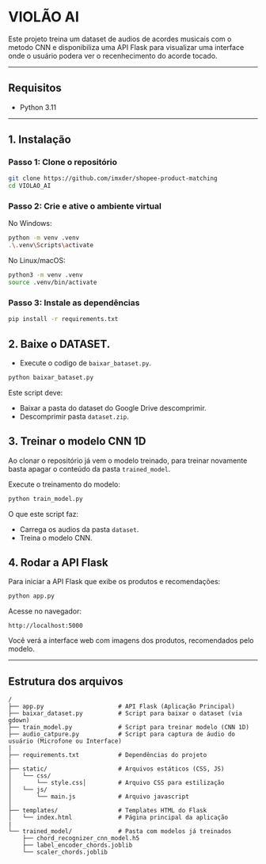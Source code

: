 
# VIOLÃO AI

Este projeto treina um dataset de audios de acordes musicais com o metodo CNN e disponibiliza uma API Flask para visualizar uma interface onde o usuário podera ver o recenhecimento do acorde tocado.

---

## Requisitos

- Python 3.11

---

## 1. Instalação

### Passo 1: Clone o repositório

```bash
git clone https://github.com/imxder/shopee-product-matching
cd VIOLAO_AI
```

### Passo 2: Crie e ative o ambiente virtual

No Windows:

```bash
python -m venv .venv
.\.venv\Scripts\activate
```

No Linux/macOS:

```bash
python3 -m venv .venv
source .venv/bin/activate
```

### Passo 3: Instale as dependências

```bash
pip install -r requirements.txt
```

## 2. Baixe o DATASET.

- Execute o codigo de `baixar_bataset.py`.

```bash
python baixar_bataset.py
```

Este script deve:

- Baixar a pasta do dataset do Google Drive descomprimir.
- Descomprimir pasta `dataset.zip`.

## 3. Treinar o modelo CNN 1D

Ao clonar o repositório já vem o modelo treinado,
para treinar novamente basta apagar o conteúdo da pasta `trained_model`.

Execute o treinamento do modelo:

```bash
python train_model.py
```

O que este script faz:

- Carrega os audios da pasta `dataset`.
- Treina o modelo CNN.

## 4. Rodar a API Flask

Para iniciar a API Flask que exibe os produtos e recomendações:

```bash
python app.py
```

Acesse no navegador:

```
http://localhost:5000
```

Você verá a interface web com imagens dos produtos, recomendados pelo modelo.

---

## Estrutura dos arquivos
```
/
├── app.py                     # API Flask (Aplicação Principal)
├── baixar_dataset.py          # Script para baixar o dataset (via gdown)
├── train_model.py             # Script para treinar modelo (CNN 1D)
├── audio_catpure.py           # Script para captura de áudio do usuário (Microfone ou Interface)
|
├── requirements.txt           # Dependências do projeto
|
├── static/                    # Arquivos estáticos (CSS, JS)
│   └── css/                   
│       └── style.css│         # Arquivo CSS para estilização  
│   └── js/                   
│       └── main.js            # Arquivo javascript
│
├── templates/                 # Templates HTML do Flask
│   └── index.html             # Página principal da aplicação
|
└── trained_model/             # Pasta com modelos já treinados
    ├── chord_recognizer_cnn_model.h5
    ├── label_encoder_chords.joblib
    └── scaler_chords.joblib
```
